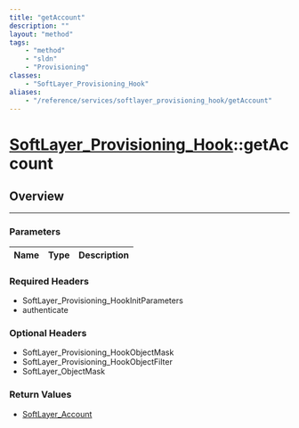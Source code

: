 ```yaml
---
title: "getAccount"
description: ""
layout: "method"
tags:
    - "method"
    - "sldn"
    - "Provisioning"
classes:
    - "SoftLayer_Provisioning_Hook"
aliases:
    - "/reference/services/softlayer_provisioning_hook/getAccount"
---
```

# [SoftLayer_Provisioning_Hook](/reference/services/SoftLayer_Provisioning_Hook)::getAccount




## Overview 


-----

### Parameters 
|Name | Type | Description |
| --- | --- | --- |


### Required Headers
* SoftLayer_Provisioning_HookInitParameters
* authenticate


### Optional Headers
* SoftLayer_Provisioning_HookObjectMask
* SoftLayer_Provisioning_HookObjectFilter
* SoftLayer_ObjectMask

### Return Values
* <a href='/reference/datatypes/SoftLayer_Account'>SoftLayer_Account </a>





